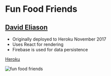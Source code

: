 # Fun Food Friends

## [David Eliason](http://www.davethemaker.com)

- Originally deployed to Heroku November 2017
- Uses React for rendering
- Firebase is used for data persistence

[Heroku](https://dave-fun-food-friends.herokuapp.com/)

![fun food friends]('./fun_food_friends.png')